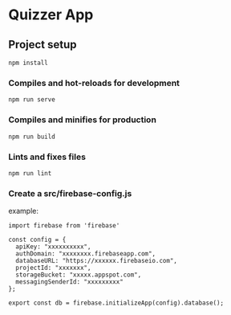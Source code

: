 # Quizzer App

## Project setup
```
npm install
```

### Compiles and hot-reloads for development
```
npm run serve
```

### Compiles and minifies for production
```
npm run build
```

### Lints and fixes files
```
npm run lint
```

### Create a src/firebase-config.js
example: 
```
import firebase from 'firebase'

const config = {
  apiKey: "xxxxxxxxxx",
  authDomain: "xxxxxxxx.firebaseapp.com",
  databaseURL: "https://xxxxxx.firebaseio.com",
  projectId: "xxxxxxx",
  storageBucket: "xxxxx.appspot.com",
  messagingSenderId: "xxxxxxxxx"
};

export const db = firebase.initializeApp(config).database();
```
